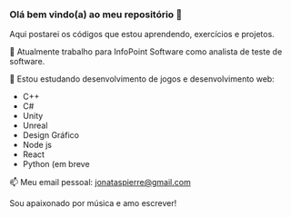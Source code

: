 ### Olá bem vindo(a) ao meu repositório 👋

Aqui postarei os códigos que estou aprendendo, exercícios e projetos.

🔭 Atualmente trabalho para InfoPoint Software como analista de teste de software.  

🌱 Estou estudando desenvolvimento de jogos e desenvolvimento web:  
* C++  
* C#  
* Unity  
* Unreal  
* Design Gráfico  
* Node js
* React
* Python (em breve

📫 Meu email pessoal: jonataspierre@gmail.com  

Sou apaixonado por música e amo escrever!
